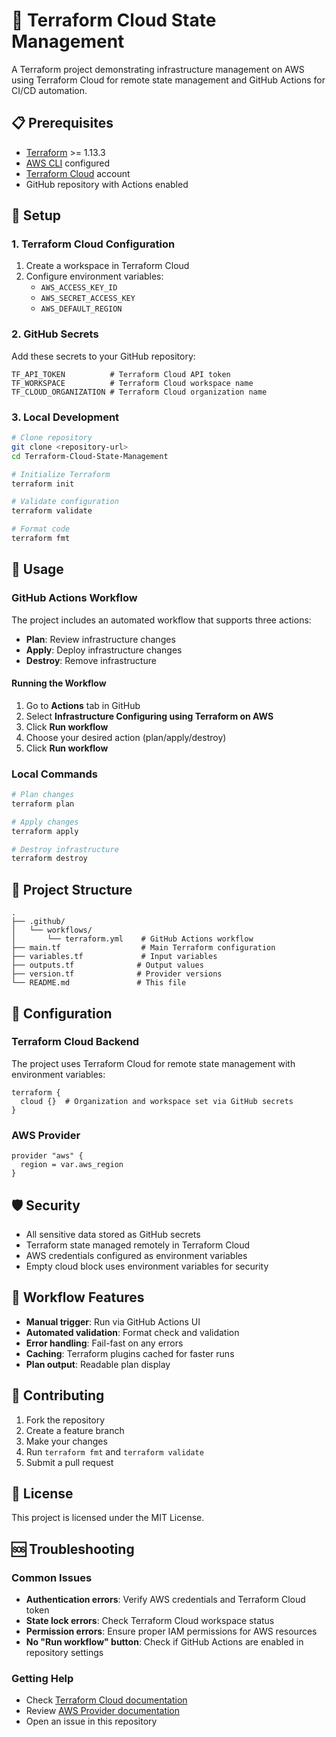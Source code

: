# 🔨 Terraform Cloud State Management

A Terraform project demonstrating infrastructure management on AWS using Terraform Cloud for remote state management and GitHub Actions for CI/CD automation.

## 📋 Prerequisites

- [Terraform](https://www.terraform.io/downloads.html) >= 1.13.3
- [AWS CLI](https://aws.amazon.com/cli/) configured
- [Terraform Cloud](https://app.terraform.io/) account
- GitHub repository with Actions enabled

## 🚀 Setup

### 1. Terraform Cloud Configuration

1. Create a workspace in Terraform Cloud
2. Configure environment variables:
   - `AWS_ACCESS_KEY_ID`
   - `AWS_SECRET_ACCESS_KEY`
   - `AWS_DEFAULT_REGION`

### 2. GitHub Secrets

Add these secrets to your GitHub repository:

```
TF_API_TOKEN          # Terraform Cloud API token
TF_WORKSPACE          # Terraform Cloud workspace name
TF_CLOUD_ORGANIZATION # Terraform Cloud organization name
```

### 3. Local Development

```bash
# Clone repository
git clone <repository-url>
cd Terraform-Cloud-State-Management

# Initialize Terraform
terraform init

# Validate configuration
terraform validate

# Format code
terraform fmt
```

## 🎯 Usage

### GitHub Actions Workflow

The project includes an automated workflow that supports three actions:

- **Plan**: Review infrastructure changes
- **Apply**: Deploy infrastructure changes
- **Destroy**: Remove infrastructure

#### Running the Workflow

1. Go to **Actions** tab in GitHub
2. Select **Infrastructure Configuring using Terraform on AWS**
3. Click **Run workflow**
4. Choose your desired action (plan/apply/destroy)
5. Click **Run workflow**

### Local Commands

```bash
# Plan changes
terraform plan

# Apply changes
terraform apply

# Destroy infrastructure
terraform destroy
```

## 📁 Project Structure

```
.
├── .github/
│   └── workflows/
│       └── terraform.yml    # GitHub Actions workflow
├── main.tf                  # Main Terraform configuration
├── variables.tf             # Input variables
├── outputs.tf              # Output values
├── version.tf              # Provider versions
└── README.md               # This file
```

## 🔧 Configuration

### Terraform Cloud Backend

The project uses Terraform Cloud for remote state management with environment variables:

```hcl
terraform {
  cloud {}  # Organization and workspace set via GitHub secrets
}
```

### AWS Provider

```hcl
provider "aws" {
  region = var.aws_region
}
```

## 🛡️ Security

- All sensitive data stored as GitHub secrets
- Terraform state managed remotely in Terraform Cloud
- AWS credentials configured as environment variables
- Empty cloud block uses environment variables for security

## 🔄 Workflow Features

- **Manual trigger**: Run via GitHub Actions UI
- **Automated validation**: Format check and validation
- **Error handling**: Fail-fast on any errors
- **Caching**: Terraform plugins cached for faster runs
- **Plan output**: Readable plan display

## 📝 Contributing

1. Fork the repository
2. Create a feature branch
3. Make your changes
4. Run `terraform fmt` and `terraform validate`
5. Submit a pull request

## 📄 License

This project is licensed under the MIT License.

## 🆘 Troubleshooting

### Common Issues

- **Authentication errors**: Verify AWS credentials and Terraform Cloud token
- **State lock errors**: Check Terraform Cloud workspace status
- **Permission errors**: Ensure proper IAM permissions for AWS resources
- **No "Run workflow" button**: Check if GitHub Actions are enabled in repository settings

### Getting Help

- Check [Terraform Cloud documentation](https://www.terraform.io/cloud-docs)
- Review [AWS Provider documentation](https://registry.terraform.io/providers/hashicorp/aws/latest/docs)
- Open an issue in this repository